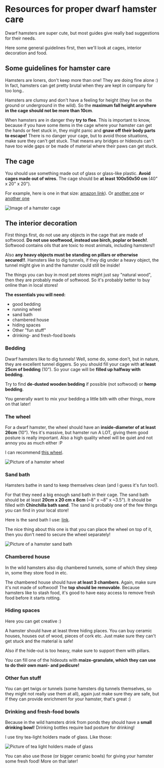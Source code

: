 # Resources for proper dwarf hamster care

Dwarf hamsters are super cute, but most guides give really bad suggestions for their needs.

Here some general guidelines first, then we'll look at cages, interior decoration and food.

## Some guidelines for hamster care

Hamsters are loners, don't keep more than one! They are doing fine alone :) In fact, hamsters can get pretty brutal when they are kept in company for too long..

Hamsters are clumsy and don't have a feeling for height (they live on the ground or underground in the wild). So the **maximum fall height anywhere in the cage should not be more than 10cm**.

When hamsters are in danger they **try to flee**. This is important to know, because if you have some items in the cage where your hamster can get the hands or feet stuck in, they might panic and **gnaw off their body parts to escape!** There is no danger your cage, but to avoid those situations, make sure they can't get stuck. That means any bridges or hideouts can't have too wide gaps or be made of material where their paws can get stuck.

## The cage

You should use something made out of glass or glass-like plastic. **Avoid cages made out of wires**.
The cage should be **at least 100x50x50 cm** (40" x 20" x 20").

For example, here is one in that size: [amazon link](https://www.amazon.de/dp/B00I4XMPVM)).
Or [another one](https://www.amazon.de/dp/B01HMLFYWS/) or [another one](https://www.amazon.de/dp/B0BRB6HMDZ/)

![Image of a hamster cage](https://m.media-amazon.com/images/I/515t1EW7rtL._AC_.jpg)

## The interior decoration

First things first, do not use any objects in the cage that are made of softwood. **Do not use sooftwood, instead use birch, poplar or beech!**. Softwood contains oils that are toxic to most animals, including hamsters!!

Also **any heavy objects must be standing on pillars or otherwise secured!!**. Hamsters like to dig tunnels, if they dig under a heavy object, the tunnel might give in and the hamster could still be inside!

The things you can buy in most pet stores might just say "natural wood", then they are probably made of softwood. So it's probably better to buy online than in local stores!

**The essentials you will need:**
- good bedding
- running wheel
- sand bath
- chambered house
- hiding spaces
- Other "fun stuff"
- drinking- and fresh-food bowls

### Bedding

Dwarf hamsters like to dig tunnels! Well, some do, some don't, but in nature, they are excellent tunnel diggers. So you should fill your cage with **at least 25cm of bedding** (10"). So your cage will be **filled up halfway with bedding**.

Try to find **de-dusted wooden bedding** if possible (not softwood) or **hemp bedding**.

You generally want to mix your bedding a little bith with other things, more on that later!

### The wheel

For a dwarf hamster, the wheel should have an **inside-diameter of at least 26cm** (10"). Yes it's massive, but hamster run A LOT, giving them good posture is really important. Also a high quality wheel will be quiet and not annoy you as much either :P

I can recommend [this wheel](https://www.amazon.de/dp/B01M4ONNXX).

![Picture of a hamster wheel](https://www.getzoo.de/media/image/29/ca/7f/getzoo-o-30-cm-korklaufrad-o-28-4-cm-innen-mit-korkeinlage-hrk299.jpg)

### Sand bath

Hamsters bathe in sand to keep themselves clean (and I guess it's fun too!).

For that they need a big enough sand bath in their cage. The sand bath should be at least **20cm x 20 cm x 8cm** (~8" x ~8" x ~3.5"). It should be filled with **Chinchilla bath sand**. The sand is probably one of the few things you can find in your local store!

Here is the sand bath I use: [link](https://www.amazon.de/dp/B078MRSBJP).

The nice thing about this one is that you can place the wheel on top of it, then you don't need to secure the wheel separately!

![Picture of a hamster sand bath](https://www.getzoo.de/media/image/81/f0/80/Getzoo-Sandbad-S-27-Eckig-01-Nager-Kleintier-Tier-Badehaus-Buddelkiste-Balkon-Etage-Bad-Fellpflege.jpg)

### Chambered house

In the wild hamsters also dig chambered tunnels, some of which they sleep in, some they store food in etc.

The chambered house should have **at least 3 chambers**. Again, make sure it's not made of softwood! The **top should be removable**. Because hamsters like to stash food, it's good to have easy access to remove fresh food before it starts rotting.

### Hiding spaces

Here you can get creative :)

A hamster should have at least three hiding places. You can buy ceramic houses, houses out of wood, pieces of cork etc. Just make sure they can't get stuck and the material is safe!

Also if the hide-out is too heavy, make sure to support them with pillars.

You can fill one of the hideouts with **maize-granulate, which they can use to do their own mani- and pedicure!**

### Other fun stuff

You can get twigs or tunnels (some hamsters dig tunnels themselves, so they might not really use them at all), again just make sure they are safe, but if they can provide enrichment for your hamster, that's great :)

### Drinking and fresh-food bowls

Because in the wild hamsters drink from ponds they should have a **small drinking bowl**! Drinking bottles require bad posture for drinking!

I use tiny tea-light holders made of glass. Like those:

![Picture of tea light holders made of glass](https://images-na.ssl-images-amazon.com/images/I/31iGRIFADKL._AC_.jpg)

You can also use those (or bigger ceramic bowls) for giving your hamster some fresh food! More on that later!
